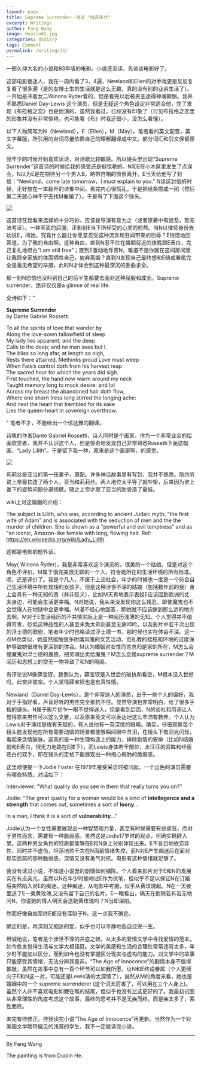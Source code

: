 ```yaml
---
layout: page
title: Supreme Surrender--浅谈 "纯真年代"
excerpt: Writings
author: Fang Wang
image: duolin03.jpg
categories: USdiary
tags: Comment
permalink: /writings33/
---
```


一部久仰大名的小说和93年版的电影。小说还没读，先谈谈电影好了。

这部电影很迷人，我在一周内看了3，4遍，Newland和Ellen的对手戏更是反反复复看了很多遍（是的女博士生的生活就是这么无趣，真的没有别的业余生活了）。一开始是冲着女二Winona Ryder看的，但是看完以后被男主迷得神魂颠倒。我并不熟悉Daniel Day-Lewis 这个演员，但是无疑这个角色设定非常适合他，完了发现《布拉格之恋》也是他演的，虽然我看过，已经没有印象了（可见布拉格之恋里的形象并没有非常惊艳，也可能看《布》时我还很小，没怎么看懂）。

以下人物简写为N（Newland），E（Ellen），M（May）。笔者看的英文配音，英文字幕版，所引用的台词尽量依靠自己的理解翻译成中文。部分词汇和引文保留原文。

我年少的时候开始喜欢读诗，对诗歌比较敏感。所以镜头里出现“Supreme Surrender”这首诗的时候给我的感受还是挺惊艳的。N和E在小木屋里发生了点误会，N以为E是在期待另一个男人B，略带自嘲的愤愤离开。E当天给他写了封信：“Newland，come late tomorrow，I must explain to you.” N读这封信的时候，正好放在一本翻开的诗集中间，看完内心很慌乱，于是把纸条攒成一团（然后第二天就心神不宁去找M催婚了）。于是有了下面这个镜头。

![]({{site.baseurl}}/img/66.jpg)

这首诗在我看来选择的十分巧妙。应该是导演有意为之（或者原著中有提及，暂无法考证）。一种至高的屈服，正影射E当下所经受的心灵的煎熬。当N以律师身份去劝说E，问她，究竟什么能让你愿意忍受这种流言和丑闻带来的屈辱？E恍惚地回答道，为了我的自由啊。这种自由，直到N忍不住在婚期将近的夜晚跟E表白，克己复礼地坦白“I am still free”；直到E激动地斥责N，难道不是你就在这间房间里让我顾全家族的体面牺牲自己，放弃离婚？直到N发现自己最终想和E结成眷属完全是毫无希望的举措，此时N才体会到这种最深沉的委曲求全。

那一刻N恐怕也没料到自己的后半生都要去面对这种屈服和成全。Supreme surrender，绝非仅仅是a glimse of real life.

全诗如下："

**Supreme Surrender**   
by Dante Gabriel Rossetti 

To all the spirits of love that wander by   
Along the love-sown fallowfield of sleep   
My lady lies apparent; and the deep   
Calls to the deep; and no man sees but I.   
The bliss so long afar, at length so nigh,   
Rests there attained. Methinks proud Love must weep   
When Fate’s control doth from his harvest reap   
The sacred hour for which the years did sigh.   
First touched, the hand now warm around my neck   
Taught memory long to mock desire: and lo!   
Across my breast the abandoned hair doth flow,   
Where one shorn tress long stirred the longing ache:   
And next the heart that trembled for its sake   
Lies the queen-heart in sovereign overthrow.

" 笔者不才，不能给出一个信达雅的翻译。

诗集的作者Dante Gabriel Rossetti，诗人同时是个画家。作为一个非常业余的绘画欣赏者，我并不认识这个人，但是惊奇地发现自己非常熟悉Rossetti下面这幅画，“Lady Lilith”。于是留下我一种，原来是这个画家啊，的感觉。

![]({{site.baseurl}}/img/29.JPG)

莉莉丝是亚当的第一任妻子，原配。许多神话故事里有写到，我并不熟悉。隐约听说上帝最初造了两个人，亚当和莉莉丝。两人地位太平等了就吵架，后来因为谁上谁下的姿势问题分道扬镳。随之上帝才取了亚当的肋骨造了夏娃。

wiki上对这幅画的介绍：

The subject is Lilith, who was, according to ancient Judaic myth, "the first wife of Adam" and is associated with the seduction of men and the the murder of children. She is shown as a "powerful and evil temptress" and as "an iconic, Amazon-like female with long, flowing hair. Ref: https://en.wikipedia.org/wiki/Lady_Lilith

这都是电影的题外话。

May( Winona Ryder)，我是非常喜欢这个演员的，很美的一个姑娘。但是对这个角色不评价。M属于很完美很无聊的一个人，符合她所在的生活环境的所有标准。呃，还是评价了。我是个凡人，不属于上流社会，年少的时候也一度是一个符合自己生活环境中所有规矩的女孩子。但是这种涉世不深的姑娘（包括数年前的我）身上会具有一种无知的恶（并非贬义），比如M天真地表示表姐E应该回到欧洲的丈夫身边，可能会生活更幸福。N对她说，我从来没发现你这么残忍，即使魔鬼也不会觉得人在地狱中会更幸福。M漫不经心地回答，那她就不应该嫁到那么远的地方去啊。M对于E生活经历的不共情实际上是一种阅历浅薄的无知。个人觉得并不值得苛责，贬低这种品性的人甚至未免太苛刻甚至无病呻吟。以及影片中若干次出现的浮士德的歌剧，笔者年少时也略读过浮士德一书，那时候也实在体会不深。这一点M也类似，她虽然接触很多附庸风雅的文艺活动，但礼教的桎梏和环境的过度保护导致她很难有更深刻的体会。M认为婚姻对女性而言总归是家的所在，M怎么会懂魔鬼对浮士德的蛊惑，把灵魂出卖给魔鬼？M怎么会懂supreme surrender？M阅历和思想上的空无一物导致了和N的隔阂。

有评论说M像薛宝钗，我倒认为，薛宝钗是入世后的破执和看空，M根本没入世好吗，此空非彼空。个人坚信薛宝钗也是有真性情。

Newland（Daniel Day-Lewis），是个非常迷人的演员，出于一些个人的偏好，我对于手指好看，声音好听的男性完全抵抗不住。显然导演也非常明白，给了很多手指的镜头。N属于影片初乍一眼不觉得迷人，但是看到后面，N的谈吐和用词让人觉得原来男性可以这么文雅，以及原来英文可以表达地这么丰沛有教养。个人认为Lewis对于演戏是很有天赋的，有人说他有一双深情的眼睛。确实，仔细观察每个镜头能发现他在所有需要动情的场景都能够瞬间眼中含泪，在镜头下有泪光闪烁，看起来含情脉脉。这真的是一种生理构造上的能力，排除剧情的安排（比如N结婚前和E表白，很无力地跪在E膝下），而Lewis身体若干部位，水汪汪的双眸和纤瘦苍白的双手，即在镜头的定格下能展现出一种掏心掏肺的脆弱感。

这里顺便提一下Jodie Foster 在1979年接受采访时被问起，一个出色的演员需要有哪些特质。对话如下：

Interviewer: "What quality do you see in them that really turns you on?"

Jodie: "The great quality for a woman would be a kind of **intellegence and a strength** that comes out, sometimes a sort of **loony**... 

In a man, I think it is a sort of **vulnerability**..."

Jodie认为一个女性需要展现出一种智慧和力量，甚至有时候需要有些疯狂，而对于男性而言，需要有一种脆弱感。虽然这是Jodie17岁时的观点，但确实鞭辟入里。这两种男女角色的特质都能够在E和N身上分别体现出来。E不盲目地依恋异性，同时并不虚伪，坦荡地若干次在N面前情绪失控，而N对E产生痴迷后在面对现实面前的那种脆弱感，深情又没有勇气对抗。电影有这种情绪就足够了。

我没有读过小说，不知道小说里的剧情如何铺陈。个人看来影片对于E和N的发展实在有点突兀，虽然以N在年少时偷吻过E作为伏笔，但似乎不足以保证N在订婚后突然陷入对E的痴迷。这种痴迷，从电影中考据，似乎从黄玫瑰起。N在一天夜里送了E一束黄玫瑰,又没有留下自己的名片。E一眼看出，隔天在剧院若有若无地问N，你说她的情人明天会送她黄玫瑰吗？N当即深陷。

然而好像自始至终E都没有深陷于N。这一点我不确定。

确定的是，再深刻又痴迷的爱，似乎也可以平静地各自过完一生。

坦诚地说，笔者是个涉世不深的井底之蛙，从太多的爱情文学中寻找爱情的范本，如今愈发觉得生活与文学大相径庭。文学的美感和生活的合理性常常违背太多，年少时不能加以区分，而到如今也没有掌握区分现实与虚构的能力。对文学中的故事只能感受其情绪，无法分辨其是非。“The Age of Innocence”的剧情本身不值得推敲，虽然在故事中总有一百个环节可以如我所愿，让N和E终成眷属（个人更倾向于E和N这一对，可能还是Lewis演的太深情了），诚然从M的角度来看，她也是婚姻中的一个 supreme surrenderer (这个词太厉害了，可以用在三个人身上)。虽然个人并不喜欢电影如鲠在喉的结尾，但似乎也没有比这更好的了。我最初试图从非常理性的角度考虑这个故事，最终的思考并不是无疾而终，而是疾太多了，索性而终。

未完有待修正。待我读完小说“The Age of Innocence”再更新。当然作为一个对美国文学略带偏见的浅薄的学生，我不一定能读完小说。

****

By Fang Wang

The painting is from Duolin He.